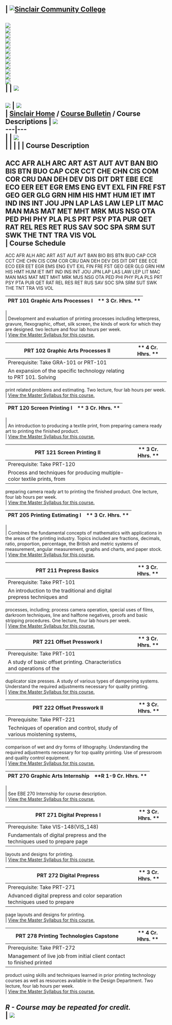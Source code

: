 | [![Sinclair Community College](graphics/00.gif)](http://www.sinclair.edu)  
---  
[![](graphics/01A.gif)](http://www.sinclair.edu/welcome.htm)  
[![](graphics/02A.gif)](http://www.sinclair.edu/information/)  
[![](graphics/03A.gif)](http://www.sinclair.edu/information.html)  
[![](graphics/04A.gif)](http://www.sinclair.edu/departments/admissions/)  
[![](graphics/05A.gif)](http://www.sinclair.edu/distance/)  
[![](graphics/06A.gif)](http://www.sinclair.edu/stuservices.html)  
[![](graphics/07A.gif)](http://www.sinclair.edu/divisions/)  
[![](graphics/08A.gif)](http://www.sinclair.edu/departments/)  
[![](graphics/09A.gif)](http://www.sinclair.edu/contact.html)  
[![](graphics/10A.gif)](http://www.sinclair.edu/search.html)  
[![](graphics/11a.gif)](http://www.sinclair.edu)  
![](graphics/11b.gif)  
|  | ![](graphics2/bar.gif)  
---  
![](graphics2/descriptions_title.jpg) | ![](graphics2/header2.gif)  
|  [Sinclair Home](http://www.sinclair.edu) / [Course Bulletin](index.cfm) /
Course Descriptions  | ![](graphics2/arc1.gif)  
---|---  
  |   | ![](graphics2/arc2.gif)  
|   |  |  |  | **Course Description**  
---  
ACC AFR ALH ARC ART AST AUT AVT BAN BIO BIS BTN BUO CAP CCR CCT CHE CHN CIS
COM COR CRU DAN DEH DEV DIS DIT DRT EBE ECE ECO EER EET EGR EMS ENG EVT EXL
FIN FRE FST GEO GER GLG GRN HIM HIS HMT HUM IET IMT IND INS INT JOU JPN LAP
LAS LAW LEP LIT MAC MAN MAS MAT MET MHT MRK MUS NSG OTA PED PHI PHY PLA PLS
PRT PSY PTA PUR QET RAT REL RES RET RUS SAV SOC SPA SRM SUT SWK THE TNT TRA
VIS VOL  
| **Course Schedule**  
---  
ACC AFR ALH ARC ART AST AUT AVT BAN BIO BIS BTN BUO CAP CCR CCT CHE CHN CIS
COM COR CRU DAN DEH DEV DIS DIT DRT EBE ECE ECO EER EET EGR EMS ENG EVT EXL
FIN FRE FST GEO GER GLG GRN HIM HIS HMT HUM IET IMT IND INS INT JOU JPN LAP
LAS LAW LEP LIT MAC MAN MAS MAT MET MHT MRK MUS NSG OTA PED PHI PHY PLA PLS
PRT PSY PTA PUR QET RAT REL RES RET RUS SAV SOC SPA SRM SUT SWK THE TNT TRA
VIS VOL  
  
|  **PRT  101 Graphic Arts Processes I** |  **    3 Cr. Hhrs. **  
---|---  
  |  
  |  Development and evaluation of printing processes including letterpress,
gravure, flexographic, offset, silk screen, the kinds of work for which they
are designed. two lecture and four lab hours per week.  
  |  [View the Master Syllabus for this
course.](http://dynamic.sinclair.edu/MasterSyllabi/PRT101.rtf)  
  
|  **PRT  102 Graphic Arts Processes II** |  **    4 Cr. Hhrs. **  
---|---  
  |  Prerequisite: Take GRA-101 or PRT-101  
  |  An expansion of the specific technology relating to PRT 101. Solving
print related problems and estimating. Two lecture, four lab hours per week.  
  |  [View the Master Syllabus for this
course.](http://dynamic.sinclair.edu/MasterSyllabi/PRT102.rtf)  
  
|  **PRT  120 Screen Printing I** |  **    3 Cr. Hhrs. **  
---|---  
  |  
  |  An introduction to producing a textile print, from preparing camera ready
art to printing the finished product.  
  |  [View the Master Syllabus for this
course.](http://dynamic.sinclair.edu/MasterSyllabi/PRT120.rtf)  
  
|  **PRT  121 Screen Printing II** |  **    3 Cr. Hhrs. **  
---|---  
  |  Prerequisite: Take PRT-120  
  |  Process and techniques for producing multiple-color textile prints, from
preparing camera ready art to printing the finished product. One lecture, four
lab hours per week.  
  |  [View the Master Syllabus for this
course.](http://dynamic.sinclair.edu/MasterSyllabi/PRT121.rtf)  
  
|  **PRT  205 Printing Estimating I** |  **    3 Cr. Hhrs. **  
---|---  
  |  
  |  Combines the fundamental concepts of mathematics with applications in the
areas of the printing industry. Topics included are fractions, decimals,
ratio, proportion, percentage, the British and metric systems of measurement,
angular measurement, graphs and charts, and paper stock.  
  |  [View the Master Syllabus for this
course.](http://dynamic.sinclair.edu/MasterSyllabi/PRT205.rtf)  
  
|  **PRT  211 Prepress Basics** |  **    3 Cr. Hhrs. **  
---|---  
  |  Prerequisite: Take PRT-101  
  |  An introduction to the traditional and digital prepress techniques and
processes, including; process camera operation, special uses of films,
darkroom techniques, line and halftone negatives, proofs and basic stripping
procedures. One lecture, four lab hours per week.  
  |  [View the Master Syllabus for this
course.](http://dynamic.sinclair.edu/MasterSyllabi/PRT211.rtf)  
  
|  **PRT  221 Offset Presswork I** |  **    3 Cr. Hhrs. **  
---|---  
  |  Prerequisite: Take PRT-101  
  |  A study of basic offset printing. Characteristics and operations of the
duplicator size presses. A study of various types of dampening systems.
Understand the required adjustments necessary for quality printing.  
  |  [View the Master Syllabus for this
course.](http://dynamic.sinclair.edu/MasterSyllabi/PRT221.rtf)  
  
|  **PRT  222 Offset Presswork II** |  **    3 Cr. Hhrs. **  
---|---  
  |  Prerequisite: Take PRT-221  
  |  Techniques of operation and control, study of various moistening systems,
comparison of wet and dry forms of lithography. Understanding the required
adjustments necessary for top quality printing. Use of pressroom and quality
control equipment.  
  |  [View the Master Syllabus for this
course.](http://dynamic.sinclair.edu/MasterSyllabi/PRT222.rtf)  
  
|  **PRT  270 Graphic Arts Internship** |  **R    1-9 Cr. Hhrs. **  
---|---  
  |  
  |  See EBE 270 Internship for course description.  
  |  [View the Master Syllabus for this
course.](http://dynamic.sinclair.edu/MasterSyllabi/PRT270.rtf)  
  
|  **PRT  271 Digital Prepress I** |  **    3 Cr. Hhrs. **  
---|---  
  |  Prerequisite: Take VIS-148(VIS_148)  
  |  Fundamentals of digital prepress and the techniques used to prepare page
layouts and designs for printing.  
  |  [View the Master Syllabus for this
course.](http://dynamic.sinclair.edu/MasterSyllabi/PRT271.rtf)  
  
|  **PRT  272 Digital Prepress** |  **    3 Cr. Hhrs. **  
---|---  
  |  Prerequisite: Take PRT-271  
  |  Advanced digital prepress and color separation techniques used to prepare
page layouts and designs for printing.  
  |  [View the Master Syllabus for this
course.](http://dynamic.sinclair.edu/MasterSyllabi/PRT272.rtf)  
  
|  **PRT  278 Printing Technologies Capstone** |  **    4 Cr. Hhrs. **  
---|---  
  |  Prerequisite: Take PRT-272  
  |  Management of live job from initial client contact to finished printed
product using skills and techniques learned in prior printing technology
courses as well as resources available in the Design Department. Two lecture,
four lab hours per week.  
  |  [View the Master Syllabus for this
course.](http://dynamic.sinclair.edu/MasterSyllabi/PRT278.rtf)  
  
_**R** \- Course may be repeated for credit._  
| ![](graphics2/rightbar.gif)  
---

